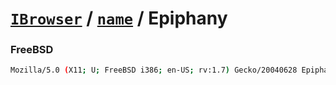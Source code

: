 # [`IBrowser`](/api/ua-parser-js/get-browser.md) / [`name`](../name.md) / Epiphany

### FreeBSD

```sh
Mozilla/5.0 (X11; U; FreeBSD i386; en-US; rv:1.7) Gecko/20040628 Epiphany/1.2.6
```